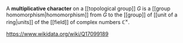 A **multiplicative character** on a [[topological group]] $G$ is a [[group homomorphism|homomorphism]] from $G$ to the [[group]] of [[unit of a ring|units]] of the [[field]] of complex numbers $\mathbb C^\times$. 

https://www.wikidata.org/wiki/Q17099189